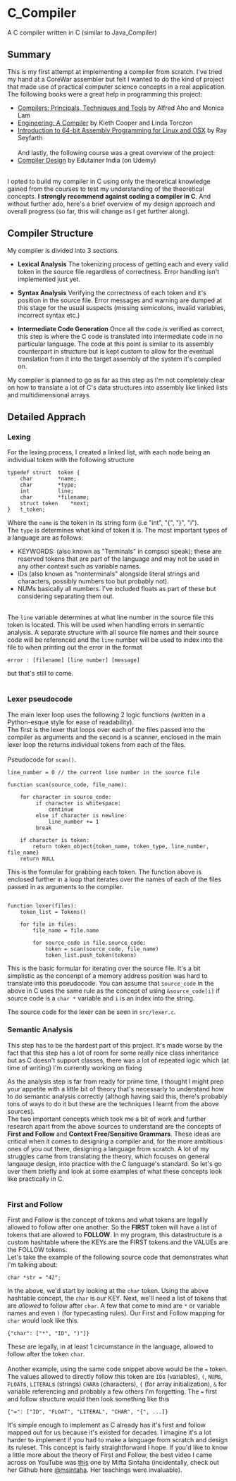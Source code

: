 # C_Compiler
A C compiler written in C (similar to Java_Compiler)

## Summary
This is my first attempt at implementing a compiler from scratch. I've tried my hand at a CoreWar assembler but felt I wanted to do the kind
of project that made use of practical computer science concepts in a real application.</br>
The following books were a great help in programming this project:</br>
- <a href="https://www.amazon.com/Compilers-Principles-Techniques-Tools-2nd/dp/0321486811">Compilers: Principals, Techniques and Tools</a> by Alfred Aho and Monica Lam<br>
- <a href="https://www.amazon.com/Engineering-Compiler-Keith-Cooper/dp/012088478X">Engineering: A Compiler</a> by Kieth Cooper and Linda Torczon
- <a href="https://www.amazon.com/Introduction-Bit-Assembly-Programming-Linux/dp/1484921909">Introduction to 64-bit Assembly Programming for Linux and OSX</a> by Ray Seyfarth
<br><br>
And lastly, the following course was a great overview of the project:</br>
 - <a href="https://www.udemy.com/course/compiler-design-n/">Compiler Design</a> by Edutainer India (on Udemy)
<br>
I opted to build my compiler in C using only the theoretical knowledge gained from the courses to test my understanding of the theoretical concepts. <b>I strongly recommend against coding a compiler in C</b>.
And without further ado, here's a brief overview of my design approach and overall progress (so far, this will change as I get further along).

## Compiler Structure
My compiler is divided into 3 sections.
- <b>Lexical Analysis</b>
The tokenizing process of getting each and every valid token in the source file regardless of correctness. Error handling isn't implemented just yet.

- <b>Syntax Analysis</b>
Verifying the correctness of each token and it's position in the source file. Error messages and warning are dumped at this stage for the usual suspects (missing semicolons, invalid variables, incorrect syntax etc.)

- <b>Intermediate Code Generation</b>
Once all the code is verified as correct, this step is where the C code is translated into intermediate code in no particular language. The code at this point is similar to its assembly counterpart in structure but is kept custom to allow for the eventual translation from it into the target assembly of the system it's compiled on.

My compiler is planned to go as far as this step as I'm not completely clear on how to translate a lot of C's data structures into assembly like linked lists and multidimensional arrays.

## Detailed Apprach
### Lexing
For the lexing process, I created a linked list, with each node being an individual token with the following structure
```
typedef struct  token {
    char        *name;
    char        *type;
    int         line;
    char        *filename;
    struct token    *next;
}   t_token;
```
Where the `name` is the token in its string form (i.e "int", "{", "}", "i").<br>The `type` is determines what kind of token it is. The most important types of a language are as follows:<br>
 - KEYWORDS: (also known as "Terminals" in compsci speak); these are reserved tokens that are part of the language and may not be used in any other context such as variable names.<br>
 - IDs (also known as "nonterminals" alongside literal strings and characters, possibly numbers too but probably not).<br> 
 - NUMs basically all numbers. I've included floats as part of these but considering separating them out.<br><br>

The `line` variable determines at what line number in the source file this token is located. This will be used when handling errors in semantic analysis. A separate structure with all source file names and their source code will be referenced and the `line` number will be used to index into the file to when printing out the error in the format
```
error : [filename] [line number] [message]
```
but that's still to come. <br><br>
### Lexer pseudocode
The main lexer loop uses the following 2 logic functions (written in a Python-esque style for ease of readability).<br>
The first is the lexer that loops over each of the files passed into the compiler as arguments and the second is a scanner, enclosed in the main lexer loop the returns individual tokens from each of the files.<br><br>
Pseudocode for `scan()`.
```
line_number = 0 // the current line number in the source file

function scan(source_code, file_name):
    
    for character in source_code:
         if character is whitespace:
             continue
         else if character is newline:
             line_number += 1
         break
        
    if character is token:
        return token_object{token_name, token_type, line_number, file_name}
    return NULL
```
This is the formular for grabbing each token. The function above is enclosed further in a loop that iterates over the names of each of the files passed in as arguments to the compiler.
```

function lexer(files):
    token_list = Tokens()

    for file in files:
        file_name = file.name
        
        for source_code in file.source_code:
            token = scan(source_code, file_name)
            token_list.push_token(tokens)
```
 This is the basic formular for iterating over the source file. It's a bit simplistic as the concenpt of a memory address position was hard to translate into this pseudocode. You can assume that `source_code` in the above in C uses the same rule as the concept of using `&source_code[i]` if source code is a `char *` variable and `i` is an index into the string.
 
 The source code for the lexer can be seen in `src/lexer.c`.
 
 ### Semantic Analysis
 This step has to be the hardest part of this project. It's made worse by the fact that this step has a lot of room for some really nice class inheritance but as C doesn't support classes, there was a lot of repeated logic which (at time of writing) I'm currently working on fixing 

As the analysis step is far from ready for prime time, I thought I might prep your appetite with a little bit of theory that's necessarly to understand how to do semantic analysis correctly (althogh having said this, there's probably tons of ways to do it but these are the techniques I learnt from the above sources).<br>
The two important concepts which took me a bit of work and further research apart from the above sources to understand are the concepts of <b>First and Follow</b> and <b>Context Free/Sensitive Grammars</b>. These ideas are critical when it comes to designing a compiler and, for the more ambitious ones of you out there, designing a language from scratch. A lot of my struggles came from translating the theory, which focuses on general langauge design, into practice with the C language's standard. So let's go over them briefly and look at some examples of what these concepts look like practically in C.<br><br>

### First and Follow
First and Follow is the concept of tokens and what tokens are legallly allowed to follow after one another. So the <b>FIRST</b> token will have a list of tokens that are allowed to <b>FOLLOW</b>. In my program, this datastructure is a custom hashtable where the KEYs are the FIRST tokens and the VALUEs are the FOLLOW tokens.<br>
Let's take the example of the following source code that demonstrates what I'm talking about:

```
char *str = "42";
```
In the above, we'd start by looking at the `char` token. Using the above hashtable concept, the `char` is our KEY. Next, we'll need a list of tokens that are _allowed_ to follow after `char`. A few that come to mind are `*` or variable names and even `)` (for typecasting rules).
Our First and Follow mapping for `char` would look like this.
```
{"char": ["*", "ID", ")"]}
```
These are legally, in at least 1 circumstance in the language, allowed to follow after the token `char`.<br><br>
Another example, using the same code snippet above would be the `=` token. The values allowed to directly follow this token are `ID`s (variables), `(`, `NUM`s, `FLOAT`s, `LITERAL`s (strings) `CHAR`s (characters), `{` (for array initialization), `&` for variable referencing and probably a few others I'm forgetting. The `=` first and follow structure would then look something like this<br>
```
{"=": ["ID", "FLOAT", "LITERAL", "CHAR", "{", ...]}
```
It's simple enough to implement as C already has it's first and follow mapped out for us because it's existed for decades. I imagine it's a lot harder to implement if you had to make a language from scratch and design its ruleset. This concept is fairly straightforward I hope. If you'd like to know a little more about the theory of First and Follow, the best video I came across on YouTube was <a href="https://youtu.be/SBnjVW8dUqo" blank_="">this</a> one by Mifta Sintaha (incidentally, check out her Github here <a href="https://github.com/msintaha">@msintaha</a>. Her teachings were invaluable).<br>




